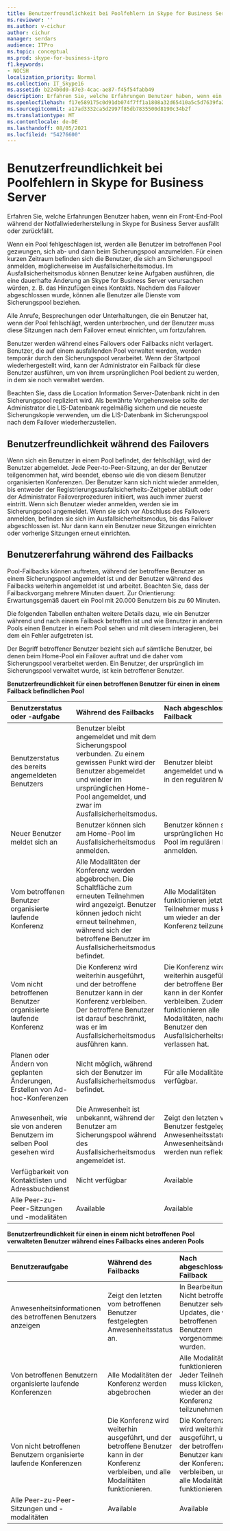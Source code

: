 ```yaml
---
title: Benutzerfreundlichkeit bei Poolfehlern in Skype for Business Server
ms.reviewer: ''
ms.author: v-cichur
author: cichur
manager: serdars
audience: ITPro
ms.topic: conceptual
ms.prod: skype-for-business-itpro
f1.keywords:
- NOCSH
localization_priority: Normal
ms.collection: IT_Skype16
ms.assetid: b224b0d0-87e3-4cac-ae87-f45f54fabb49
description: Erfahren Sie, welche Erfahrungen Benutzer haben, wenn ein Front-End-Pool während der Notfallwiederherstellung in Skype for Business Server ausfällt oder zurückfällt.
ms.openlocfilehash: f17e589175c0d91db074f7ff1a1808a32d65410a5c5d7639fa2bcb284ed67680
ms.sourcegitcommit: a17ad3332ca5d2997f85db7835500d8190c34b2f
ms.translationtype: MT
ms.contentlocale: de-DE
ms.lasthandoff: 08/05/2021
ms.locfileid: "54276600"
---
```

# <a name="user-experience-during-pool-failure-in-skype-for-business-server"></a>Benutzerfreundlichkeit bei Poolfehlern in Skype for Business Server
 
Erfahren Sie, welche Erfahrungen Benutzer haben, wenn ein Front-End-Pool während der Notfallwiederherstellung in Skype for Business Server ausfällt oder zurückfällt.
  
Wenn ein Pool fehlgeschlagen ist, werden alle Benutzer im betroffenen Pool gezwungen, sich ab- und dann beim Sicherungspool anzumelden. Für einen kurzen Zeitraum befinden sich die Benutzer, die sich am Sicherungspool anmelden, möglicherweise im Ausfallsicherheitsmodus. Im Ausfallsicherheitsmodus können Benutzer keine Aufgaben ausführen, die eine dauerhafte Änderung an Skype for Business Server verursachen würden, z. B. das Hinzufügen eines Kontakts. Nachdem das Failover abgeschlossen wurde, können alle Benutzer alle Dienste vom Sicherungspool beziehen.
  
Alle Anrufe, Besprechungen oder Unterhaltungen, die ein Benutzer hat, wenn der Pool fehlschlägt, werden unterbrochen, und der Benutzer muss diese Sitzungen nach dem Failover erneut einrichten, um fortzufahren.
  
Benutzer werden während eines Failovers oder Failbacks nicht verlagert. Benutzer, die auf einem ausfallenden Pool verwaltet werden, werden temporär durch den Sicherungspool verarbeitet. Wenn der Startpool wiederhergestellt wird, kann der Administrator ein Failback für diese Benutzer ausführen, um von ihrem ursprünglichen Pool bedient zu werden, in dem sie noch verwaltet werden.
  
Beachten Sie, dass die Location Information Server-Datenbank nicht in den Sicherungspool repliziert wird. Als bewährte Vorgehensweise sollte der Administrator die LIS-Datenbank regelmäßig sichern und die neueste Sicherungskopie verwenden, um die LIS-Datenbank im Sicherungspool nach dem Failover wiederherzustellen.
  
## <a name="user-experience-during-failover"></a>Benutzerfreundlichkeit während des Failovers

Wenn sich ein Benutzer in einem Pool befindet, der fehlschlägt, wird der Benutzer abgemeldet. Jede Peer-to-Peer-Sitzung, an der der Benutzer teilgenommen hat, wird beendet, ebenso wie die von diesem Benutzer organisierten Konferenzen. Der Benutzer kann sich nicht wieder anmelden, bis entweder der Registrierungsausfallsicherheits-Zeitgeber abläuft oder der Administrator Failoverprozeduren initiiert, was auch immer zuerst eintritt. Wenn sich Benutzer wieder anmelden, werden sie im Sicherungspool angemeldet. Wenn sie sich vor Abschluss des Failovers anmelden, befinden sie sich im Ausfallsicherheitsmodus, bis das Failover abgeschlossen ist. Nur dann kann ein Benutzer neue Sitzungen einrichten oder vorherige Sitzungen erneut einrichten.
  
## <a name="user-experience-during-failback"></a>Benutzererfahrung während des Failbacks

Pool-Failbacks können auftreten, während der betroffene Benutzer an einem Sicherungspool angemeldet ist und der Benutzer während des Failbacks weiterhin angemeldet ist und arbeitet. Beachten Sie, dass der Failbackvorgang mehrere Minuten dauert. Zur Orientierung: Erwartungsgemäß dauert ein Pool mit 20.000 Benutzern bis zu 60 Minuten.
  
Die folgenden Tabellen enthalten weitere Details dazu, wie ein Benutzer während und nach einem Failback betroffen ist und wie Benutzer in anderen Pools einen Benutzer in einem Pool sehen und mit diesem interagieren, bei dem ein Fehler aufgetreten ist. 
  
Der Begriff betroffener Benutzer bezieht sich auf sämtliche Benutzer, bei denen beim Home-Pool ein Failover auftrat und die daher vom Sicherungspool verarbeitet werden. Ein Benutzer, der ursprünglich im Sicherungspool verwaltet wurde, ist kein betroffener Benutzer.
  
**Benutzerfreundlichkeit für einen betroffenen Benutzer für einen in einem Failback befindlichen Pool**

|**Benutzerstatus oder -aufgabe**|**Während des Failbacks**|**Nach abgeschlossenem Failback**|
|:-----|:-----|:-----|
|Benutzerstatus des bereits angemeldeten Benutzers  <br/> |Benutzer bleibt angemeldet und mit dem Sicherungspool verbunden. Zu einem gewissen Punkt wird der Benutzer abgemeldet und wieder im ursprünglichen Home-Pool angemeldet, und zwar im Ausfallsicherheitsmodus.  <br/> |Benutzer bleibt angemeldet und wechselt in den regulären Modus.  <br/> |
|Neuer Benutzer meldet sich an  <br/> |Benutzer können sich am Home-Pool im Ausfallsicherheitsmodus anmelden.  <br/> |Benutzer können sich am ursprünglichen Home-Pool im regulären Modus anmelden.  <br/> |
|Vom betroffenen Benutzer organisierte laufende Konferenz  <br/> |Alle Modalitäten der Konferenz werden abgebrochen. Die Schaltfläche zum erneuten Teilnehmen wird angezeigt. Benutzer können jedoch nicht erneut teilnehmen, während sich der betroffene Benutzer im Ausfallsicherheitsmodus befindet.  <br/> |Alle Modalitäten funktionieren jetzt. Jeder Teilnehmer muss klicken, um wieder an der Konferenz teilzunehmen.  <br/> |
|Vom nicht betroffenen Benutzer organisierte laufende Konferenz  <br/> |Die Konferenz wird weiterhin ausgeführt, und der betroffene Benutzer kann in der Konferenz verbleiben. Der betroffene Benutzer ist darauf beschränkt, was er im Ausfallsicherheitsmodus ausführen kann.  <br/> |Die Konferenz wird weiterhin ausgeführt, und der betroffene Benutzer kann in der Konferenz verbleiben. Zudem funktionieren alle Modalitäten, nachdem der Benutzer den Ausfallsicherheitsmodus verlassen hat.  <br/> |
|Planen oder Ändern von geplanten Änderungen, Erstellen von Ad-hoc-Konferenzen  <br/> |Nicht möglich, während sich der Benutzer im Ausfallsicherheitsmodus befindet.  <br/> |Für alle Modalitäten verfügbar.  <br/> |
|Anwesenheit, wie sie von anderen Benutzern im selben Pool gesehen wird  <br/> |Die Anwesenheit ist unbekannt, während der Benutzer am Sicherungspool während des Ausfallsicherheitsmodus angemeldet ist.  <br/> |Zeigt den letzten vom Benutzer festgelegten Anwesenheitsstatus, und Anwesenheitsänderungen werden nun reflektiert.  <br/> |
|Verfügbarkeit von Kontaktlisten und Adressbuchdienst  <br/> |Nicht verfügbar  <br/> |Available  <br/> |
|Alle Peer-zu-Peer-Sitzungen und -modalitäten  <br/> |Available  <br/> |Available  <br/> |
   
**Benutzerfreundlichkeit für einen in einem nicht betroffenen Pool verwalteten Benutzer während eines Failbacks eines anderen Pools**

|**Benutzeraufgabe**|**Während des Failbacks**|**Nach abgeschlossenem Failback**|
|:-----|:-----|:-----|
|Anwesenheitsinformationen des betroffenen Benutzers anzeigen  <br/> |Zeigt den letzten vom betroffenen Benutzer festgelegten Anwesenheitsstatus an.  <br/> |In Bearbeitung. Nicht betroffene Benutzer sehen Updates, die von betroffenen Benutzern vorgenommen wurden.  <br/> |
|Von betroffenen Benutzern organisierte laufende Konferenzen  <br/> |Alle Modalitäten der Konferenz werden abgebrochen  <br/> |Alle Modalitäten funktionieren nun. Jeder Teilnehmer muss klicken, um wieder an der Konferenz teilzunehmen.  <br/> |
|Von nicht betroffenen Benutzern organisierte laufende Konferenzen  <br/> |Die Konferenz wird weiterhin ausgeführt, und der betroffene Benutzer kann in der Konferenz verbleiben, und alle Modalitäten funktionieren.  <br/> |Die Konferenz wird weiterhin ausgeführt, und der betroffene Benutzer kann in der Konferenz verbleiben, und alle Modalitäten funktionieren.  <br/> |
|Alle Peer-zu-Peer-Sitzungen und -modalitäten  <br/> |Available  <br/> |Available  <br/> |
   

